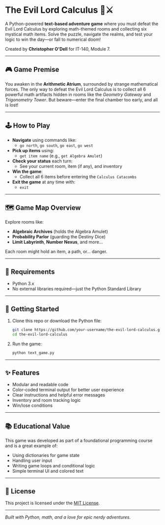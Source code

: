 # The Evil Lord Calculus 🧮⚔️

A Python-powered **text-based adventure game** where you must defeat the Evil Lord Calculus by exploring math-themed rooms and collecting six mystical math items. Solve the puzzle, navigate the realms, and test your logic to win the day—or fall to numerical doom!

Created by **Christopher O'Dell** for IT-140, Module 7.

---

## 🎮 Game Premise

You awaken in the **Arithmetic Atrium**, surrounded by strange mathematical forces. The only way to defeat the Evil Lord Calculus is to collect all 6 powerful math artifacts hidden in rooms like the *Geometry Gateway* and *Trigonometry Tower*. But beware—enter the final chamber too early, and all is lost!

---

## 🕹️ How to Play

- **Navigate** using commands like:
  - `go north`, `go south`, `go east`, `go west`
- **Pick up items** using:
  - `get item name` (e.g., `get Algebra Amulet`)
- **Check your status** each turn:
  - See your current room, item (if any), and inventory
- **Win the game**:
  - Collect all 6 items before entering the `Calculus Catacombs`
- **Exit the game** at any time with:
  - `exit`

---

## 🗺️ Game Map Overview

Explore rooms like:

- **Algebraic Archives** (holds the Algebra Amulet)
- **Probability Parlor** (guarding the Destiny Dice)
- **Limit Labyrinth**, **Number Nexus**, and more...

Each room might hold an item, a path, or… danger.

---

## 🔧 Requirements

- Python 3.x  
- No external libraries required—just the Python Standard Library

---

## 🚀 Getting Started

1. Clone this repo or download the Python file:
    ```bash
    git clone https://github.com/your-username/the-evil-lord-calculus.git
    cd the-evil-lord-calculus
    ```

2. Run the game:
    ```bash
    python text_game.py
    ```

---

## ✨ Features

- Modular and readable code
- Color-coded terminal output for better user experience
- Clear instructions and helpful error messages
- Inventory and room tracking logic
- Win/lose conditions

---

## 📚 Educational Value

This game was developed as part of a foundational programming course and is a great example of:

- Using dictionaries for game state
- Handling user input
- Writing game loops and conditional logic
- Simple terminal UI and colored text

---

## 📃 License

This project is licensed under the [MIT License](LICENSE).

---

*Built with Python, math, and a love for epic nerdy adventures.*
